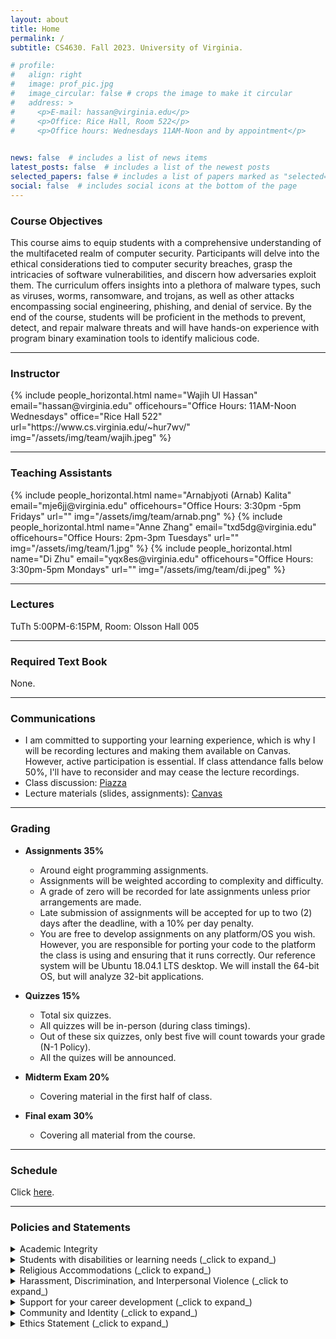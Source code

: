```yaml
---
layout: about
title: Home
permalink: /
subtitle: CS4630. Fall 2023. University of Virginia.

# profile:
#   align: right
#   image: prof_pic.jpg
#   image_circular: false # crops the image to make it circular
#   address: >
#     <p>E-mail: hassan@virginia.edu</p>
#     <p>Office: Rice Hall, Room 522</p>
#     <p>Office hours: Wednesdays 11AM-Noon and by appointment</p>
    

news: false  # includes a list of news items
latest_posts: false  # includes a list of the newest posts
selected_papers: false # includes a list of papers marked as "selected={true}"
social: false  # includes social icons at the bottom of the page
---
```

### Course Objectives

This course aims to equip students with a comprehensive understanding of the multifaceted realm of computer security. Participants will delve into the ethical considerations tied to computer security breaches, grasp the intricacies of software vulnerabilities, and discern how adversaries exploit them. The curriculum offers insights into a plethora of malware types, such as viruses, worms, ransomware, and trojans, as well as other attacks encompassing social engineering, phishing, and denial of service. By the end of the course, students will be proficient in the methods to prevent, detect, and repair malware threats and will have hands-on experience with program binary examination tools to identify malicious code.

---
### Instructor

<div class="row row-cols-2 projects pt-3 pb-3">
  {% include people_horizontal.html name="Wajih Ul Hassan" email="hassan@virginia.edu" officehours="Office Hours: 11AM-Noon Wednesdays" office="Rice Hall 522" url="https://www.cs.virginia.edu/~hur7wv/" img="/assets/img/team/wajih.jpeg" %}

</div>

---
### Teaching Assistants
<div class="row row-cols-2 projects pt-3 pb-3">
  {% include people_horizontal.html name="Arnabjyoti (Arnab) Kalita" email="mje6jj@virginia.edu" officehours="Office Hours: 3:30pm -5pm Fridays" url="" img="/assets/img/team/arnab.png" %}
  {% include people_horizontal.html name="Anne Zhang" email="txd5dg@virginia.edu" officehours="Office Hours: 2pm-3pm Tuesdays" url="" img="/assets/img/team/1.jpg" %}
  {% include people_horizontal.html name="Di Zhu" email="yqx8es@virginia.edu" officehours="Office Hours: 3:30pm-5pm Mondays"  url="" img="/assets/img/team/di.jpeg" %}
</div>

---
### Lectures

TuTh 5:00PM-6:15PM, Room: Olsson Hall 005

---
### Required Text Book

None.

---
### Communications

* I am committed to supporting your learning experience, which is why I will be recording lectures and making them available on Canvas. However, active participation is essential. If class attendance falls below 50%, I'll have to reconsider and may cease the lecture recordings.
* Class discussion: [Piazza](https://canvas.its.virginia.edu/courses/74191)
* Lecture materials (slides, assignments): [Canvas](https://canvas.its.virginia.edu/courses/74191)

---
### Grading

* **Assignments	35%**
  * Around eight programming assignments.
  * Assignments will be weighted according to complexity and difficulty.
  * A grade of zero will be recorded for late assignments unless prior arrangements are made.
  * Late submission of assignments will be accepted for up to two (2) days after the deadline, with a 10% per day penalty.
  * You are free to develop assignments on any platform/OS you wish. However, you are responsible for porting your code to the platform the class is using and ensuring that it runs correctly. Our reference system will be Ubuntu 18.04.1 LTS desktop. We will install the 64-bit OS, but will analyze 32-bit applications.


* **Quizzes	15%**
  * Total six quizzes.
  * All quizzes will be in-person (during class timings).
  * Out of these six quizzes, only best five will count towards your grade (N-1 Policy).
  * All the quizes will be announced.

* **Midterm Exam	20%**
  * Covering material in the first half of class.

* **Final exam	30%**
  * Covering all material from the course.

---
### Schedule
Click <a href='/schedule'>here</a>.

---
### Policies and Statements
<details>
  <summary>Academic Integrity</summary>

  Students are expected to be familiar with the university honor code, including the section on academic fraud (http://honor.virginia.edu/ academic-fraud).

  * Students are encouraged to discuss programs in general and to help one another find bugs in existing programs. However, using another's code or writing code for someone else is cheating and a violation of the University's Honor System. This includes consulting solutions to assignments from previous years or tests from previous years. Keep code listings to provide evidence of your creative development.

  * Unless otherwise noted, exams and individual assignments will be considered pledged that you have neither given nor received help. This means that you are not allowed to describe problems on an exam, assignment, or project to a student who has not taken it yet. You are also not allowed to show exam papers to another student or view another student's exam papers while working on an exam.

  * Sending, receiving, or otherwise copying or describing the contents of electronic files that are part of course assignments are not allowed collaborations (except for those explicitly allowed in assignment instructions).
  Assignments or exams where honor infractions or prohibited collaborations occur will receive a zero grade for that entire assignment or exam. Such infractions will also be submitted to the Honor Committee, if appropriate.

  If you have questions on what is allowable, please ask!
</details>

<!-- part 9 -->
<details>
  <summary>Students with disabilities or learning needs (_click to expand_)</summary>

It is my goal to create a learning experience that is as accessible as possible. If you anticipate any issues related to the format, materials, or requirements of this course, please meet with me outside of class so we can explore potential options. Students with disabilities may also wish to work with the Student Disability Access Center (SDAC) to discuss a range of options to removing barriers in this course, including official accommodations. We are fortunate to have an SDAC advisor, Courtney MacMasters, physically located in Engineering. You may email her at [cmacmasters@virginia.edu](mailto:cmacmasters@virginia.edu) to schedule an appointment. For general questions please visit the [SDAC website](http://sdac.studenthealth.virginia.edu/): _sdac.studenthealth.virginia.edu_. If you have already been approved for accommodations through SDAC, please send me your accommodation letter and meet with me so we can develop an implementation plan together.

</details>

<!-- part 10 -->
<details>
  <summary>Religious Accommodations (_click to expand_)</summary>

It is the University's long-standing policy and practice to reasonably accommodate students so that they do not experience an adverse academic consequence when sincerely held religious beliefs or observances conflict with academic requirements.

Students who wish to request academic accommodation for a religious observance should submit their request to me by email as far in advance as possible. Students who have questions or concerns about academic accommodations for religious observance or religious beliefs may contact the [University's Office for Equal Opportunity and Civil Rights](mailto:UVAEOCR@virginia.edu) (EOCR) at _UVAEOCR@virginia.edu_ or 434-924-3200.


</details>

<!-- part 11 -->
<details>
  <summary> Harassment, Discrimination, and Interpersonal Violence (_click to expand_)</summary>

The University of Virginia is dedicated to providing a safe and equitable learning environment for all students. If you or someone you know has been affected by power-based personal violence, more information can be found on the [UVA Sexual Violence website](http://www.virginia.edu/sexualviolence) that describes reporting options and resources available - [_www.virginia.edu/sexualviolence_](http://www.virginia.edu/sexualviolence).

The same resources and options for individuals who experience sexual misconduct are available for discrimination, harassment, and retaliation.  [UVA prohibits discrimination and harassment](https://uvapolicy.virginia.edu/policy/HRM-009) based on age, color, disability, family medical or genetic information, gender identity or expression, marital status, military status, national or ethnic origin, political affiliation, pregnancy (including childbirth and related conditions), race, religion, sex, sexual orientation, or veteran status. [UVA policy](https://uvapolicy.virginia.edu/policy/HRM-010) also prohibits retaliation for reporting such behavior.

If you witness or are aware of someone who has experienced prohibited conduct, you are encouraged to submit a report to [Just Report It](https://justreportit.virginia.edu/) (justreportit.virginia.edu) or [contact EOCR](mailto:UVAEOCR@virginia.edu), the office of Equal Opportunity and Civil Rights.

If you would prefer to disclose such conduct to a confidential resource where what you share is not reported to the University, you can turn to [Counseling & Psychological Services ("CAPS")](https://www.studenthealth.virginia.edu/caps) and [Women's Center Counseling Staff and Confidential Advocates ](https://womenscenter.virginia.edu/counseling/our-counseling-services)(for students of all genders).

As your professor and as a person, know that I care about you and your well-being and stand ready to provide support and resources as I can. As a faculty member, I am a responsible employee, which means that I am required by University policy and by federal law to report certain kinds of conduct that you report to me to the University's Title IX Coordinator. The Title IX Coordinator's job is to ensure that the reporting student receives the resources and support that they need, while also determining whether further action is necessary to ensure survivor safety and the safety of the University community.

</details>

<details>
  <summary> Support for your career development (_click to expand_)</summary>
Engaging in your career development is an important part of your student experience. For example, presenting at a research conference, attending an interview for a job or internship, or participating in an extern/shadowing experience are not only necessary steps on your path but are also invaluable lessons in and of themselves. I wish to encourage and support you in activities related to your career development. To that end, please notify me by email as far in advance as possible to arrange for appropriate accommodations.
</details>

<details>
  <summary> Community and Identity (_click to expand_)</summary>
The [Center for Diversity in Engineering](https://engineering.virginia.edu/about/diversity-and-engagement/center-diversity-engineering) (CDE) is a student space dedicated to advocating for underrepresented groups in STEM. It exists to connect students with the academic, financial, health, and community resources they need to thrive both at UVA and in the world.  The CDE includes an open study area, event space, and staff members on site. Through this space, we affirm and empower equitable participation toward intercultural fluency and provide the resources necessary for students to be successful during their academic journey and future careers.
</details>



<!-- part 12 -->
<details>
  <summary>Ethics Statement (_click to expand_)</summary>
  This course includes topics related to computer security and privacy. As part of this investigation, we may cover technologies whose abuse could infringe on the rights of others. As computer scientists, we rely on the ethical use of these technologies. Unethical use includes circumvention of an existing security or privacy mechanisms for any purpose, or the dissemination, promotion, or exploitation of vulnerabilities of these services. Any activity outside the letter or spirit of these guidelines will be reported to the proper authorities and may result in dismissal from the class and possibly more severe academic and legal sanctions.
</details>